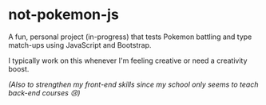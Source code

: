 # not-pokemon-js
A fun, personal project (in-progress) that tests Pokemon battling and type match-ups using JavaScript and Bootstrap.

I typically work on this whenever I'm feeling creative or need a creativity boost.

<i>(Also to strengthen my front-end skills since my school only seems to teach back-end courses 😢)</i>
